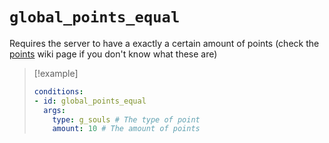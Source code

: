 # `global_points_equal`

Requires the server to have a exactly a certain amount of points (check the [points](https://plugins.auxilor.io/effects/points) wiki page if you don't know what these are)

> [!example]
> ```yaml
> conditions:
> - id: global_points_equal
>   args:
>     type: g_souls # The type of point
>     amount: 10 # The amount of points
> ```
